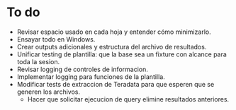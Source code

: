 # To do

- Revisar espacio usado en cada hoja y entender cómo minimizarlo.
- Ensayar todo en Windows.
- Crear outputs adicionales y estructura del archivo de resultados.
- Unificar testing de plantilla: que la base sea un fixture con alcance para toda la sesion.
- Revisar logging de controles de informacion.
- Implementar logging para funciones de la plantilla.
- Modificar tests de extraccion de Teradata para que esperen que se generen los archivos.
  - Hacer que solicitar ejecucion de query elimine resultados anteriores.

